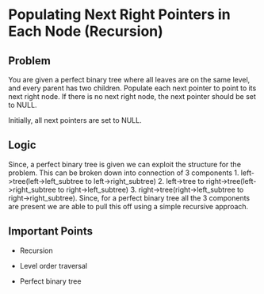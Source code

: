 # Populating Next Right Pointers in Each Node (Recursion)

## Problem

You are given a perfect binary tree where all leaves are on the same level, and every parent has two children. Populate each next pointer to point to its next right node. If there is no next right node, the next pointer should be set to NULL.

Initially, all next pointers are set to NULL.

## Logic

Since, a perfect binary tree is given we can exploit the structure for the problem. This can be broken down into connection of 3 components 1. left->tree(left->left_subtree to left->right_subtree) 2. left->tree to right->tree(left->right_subtree to right->left_subtree) 3. right->tree(right->left_subtree to right->right_subtree). Since, for a perfect binary tree all the 3 components are present we are able to pull this off using a simple recursive approach.

## Important Points

- Recursion

- Level order traversal

- Perfect binary tree

